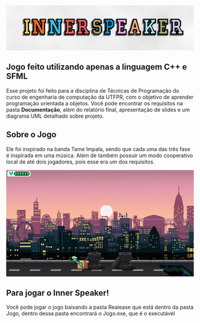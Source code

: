 
![Inner Speaker](https://github.com/EnzoTT/Inner-Speaker/blob/main/InnerSpeaker.PNG)
## Jogo feito utilizando apenas a linguagem C++ e SFML

Esse projeto foi feito para a disciplina de Técnicas de Programação do curso de engenharia de computação da UTFPR, com o objetivo de aprender programação orientada a objetos. Você pode encontrar os requisitos na pasta **Documentação**, além do relatório final, apresentação de slides e um diagrama UML detalhado sobre projeto.

## Sobre o Jogo

Ele foi inspirado na banda Tame Impala, sendo que cada uma das três fase é inspirada em uma música. Além de também possuir um modo cooperativo local de até dois jogadores, pois esse era um dos requisitos. 

![Primeira Fase](https://github.com/EnzoTT/Inner-Speaker/blob/main/Fase%201.PNG)


## Para jogar o Inner Speaker!
Você pode jogar o jogo baixando a pasta Realease que está dentro da pasta Jogo, dentro dessa pasta encontrará o Jogo.exe, que é o executável




